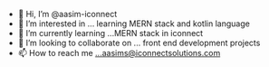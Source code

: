- 👋 Hi, I’m @aasim-iconnect
- 👀 I’m interested in ... learning MERN stack and kotlin language
- 🌱 I’m currently learning ...MERN stack in iconnect
- 💞️ I’m looking to collaborate on ... front end development projects
- 📫 How to reach me ...aasims@iconnectsolutions.com

<!---
aasim-iconnect/aasim-iconnect is a ✨ special ✨ repository because its `README.md` (this file) appears on your GitHub profile.
You can click the Preview link to take a look at your changes.
--->
